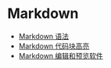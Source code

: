 # Markdown
- [Markdown 语法](Syntax.md)
- [Markdown 代码块高亮](Syntaxhighlighting.md)
- [Markdown 编辑和预览软件](Soft.md)